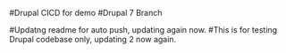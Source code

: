 #Drupal CICD  for demo
#Drupal 7 Branch 

#Updatng readme for auto push, updating again now.
#This is for testing Drupal codebase only, updating 2 now again.

